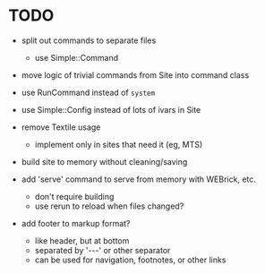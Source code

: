 # TODO

- split out commands to separate files
  - use Simple::Command

- move logic of trivial commands from Site into command class

- use RunCommand instead of `system`

- use Simple::Config instead of lots of ivars in Site

- remove Textile usage
  - implement only in sites that need it (eg, MTS)

- build site to memory without cleaning/saving

- add 'serve' command to serve from memory with WEBrick, etc.
  - don't require building
  - use rerun to reload when files changed?

- add footer to markup format?
  - like header, but at bottom
  - separated by '---' or other separator
  - can be used for navigation, footnotes, or other links